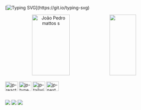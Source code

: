 

<!--
**LucasP1nheiro/LucasP1nheiro** is a ✨ _special_ ✨ repository because its `README.md` (this file) appears on your GitHub profile.

Here are some ideas to get you started:

- 🔭 I’m currently working on ...
- 🌱 I’m currently learning ...
- 👯 I’m looking to collaborate on ...
- 🤔 I’m looking for help with ...
- 💬 Ask me about ...
- 📫 How to reach me: ...
- 😄 Pronouns: ...
- ⚡ Fun fact: ...
-->


[![Typing SVG](https://readme-typing-svg.herokuapp.com?font=Fira+Code&size=32&pause=1000&color=c2740e&center=true&width=1000&lines=Hello%2C+my+name+is+Lucas+Pinheiro;I'm+a+frontend+developer;Feel+free+to+contact+me!)](https://git.io/typing-svg)

<div align="center">  
  <img width="49%" height="195px" src="https://github-readme-stats.vercel.app/api?username=LucasP1nheiro&show_icons=true&count_private=true&hide_border=true&title_color=c2740e&icon_color=c2740e&text_color=91b9e3&bg_color=0d1117&theme=dark" alt="João Pedro mattos s" /> 
  <img width="41%" height="195px" src="https://github-readme-stats.vercel.app/api/top-langs/?username=LucasP1nheiro&layout=compact&hide_border=true&title_color=c2740e&text_color=91b9e3&bg_color=0d1117" />
</div>

<div style="display: inline_block"><br>
  <img align="center" alt="jp-react" height="30" width="40" src="https://cdn.jsdelivr.net/gh/devicons/devicon/icons/react/react-original.svg">
  <img align="center" alt="jp-typescript" height="30" width="40" src="https://cdn.jsdelivr.net/gh/devicons/devicon/icons/typescript/typescript-original.svg">
  <img align="center" alt="jp-tailwind" height="30" width="40" src="https://cdn.jsdelivr.net/gh/devicons/devicon/icons/tailwindcss/tailwindcss-plain.svg">
  <img align="center" alt="jp-next" height="30" width="40" src="https://cdn.jsdelivr.net/gh/devicons/devicon/icons/nextjs/nextjs-original.svg">
</div>

##

<div>
<a href = "mailto:lps1704@gmail.com"><img src="https://img.shields.io/badge/-Gmail-%23333?style=for-the-badge&logo=gmail&logoColor=white" target="_blank"></a>
<a href = "https://www.linkedin.com/in/lucas-pinheiro-da-silva/"><img src="https://img.shields.io/badge/LinkedIn-0077B5?style=for-the-badge&logo=linkedin&logoColor=white" target="_blank"></a>
<a href="https://portfolio-lucasp1nheiro.vercel.app"><img src="https://img.shields.io/badge/website-000000.svg?style=for-the-badge&logo=amp&logoColor=white" /></a>
  
</div>
